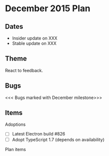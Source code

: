 # December 2015 Plan

## Dates
- Insider update on XXX
- Stable update on XXX

## Theme
React to feedback.

## Bugs
<<< Bugs marked with December milestone>>>

## Items
Adoptions

 -[ ] Latest Electron build #826
 -[ ] Adopt TypeScript 1.7 (depends on availability)

Plan items
